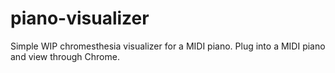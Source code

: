 # piano-visualizer
Simple WIP chromesthesia visualizer for a MIDI piano. Plug into a MIDI piano and view through Chrome.
